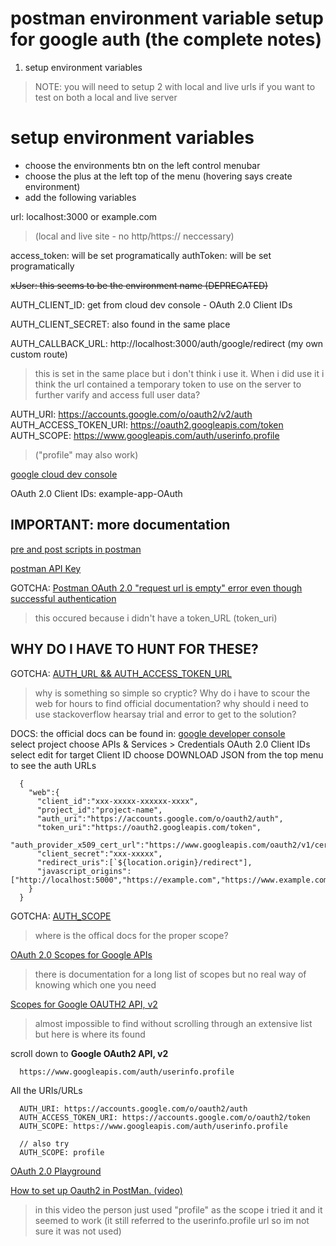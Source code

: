 # postman environment variable setup for google auth (the complete notes)    

1. setup environment variables
> NOTE: you will need to setup 2 with local and live urls if you want to test on both a local and live server


# setup environment variables
  - choose the environments btn on the left control menubar
  - choose the plus at the left top of the menu 
  (hovering says create environment)
  - add the following variables

url: localhost:3000 or example.com 
> (local and live site - no http/https:// neccessary)

access_token: will be set programatically
authToken: will be set programatically

~~xUser: this seems to be the environment name (DEPRECATED)~~


AUTH_CLIENT_ID: get from cloud dev console - OAuth 2.0 Client IDs

AUTH_CLIENT_SECRET: also found in the same place

AUTH_CALLBACK_URL: http://localhost:3000/auth/google/redirect (my own custom route)
> this is set in the same place but i don't think i use it.  When i did use it i think the url contained a temporary token to use on the server to further varify and access full user data?

AUTH_URI: https://accounts.google.com/o/oauth2/v2/auth
AUTH_ACCESS_TOKEN_URI: https://oauth2.googleapis.com/token
AUTH_SCOPE: https://www.googleapis.com/auth/userinfo.profile 
> ("profile" may also work)


[google cloud dev console](https://console.cloud.google.com/apis/credentials?project=example-push)   

OAuth 2.0 Client IDs: example-app-OAuth



## IMPORTANT: more documentation

[pre and post scripts in postman](https://learning.postman.com/docs/writing-scripts/intro-to-scripts/)   



[postman API Key](https://learning.postman.com/docs/sending-requests/authorization/#api-key)   

GOTCHA: [Postman OAuth 2.0 "request url is empty" error even though successful authentication](https://stackoverflow.com/questions/68037910/postman-oauth-2-0-request-url-is-empty-error-even-though-successful-authentica)   
> this occured because i didn't have a token_URL (token_uri)

## WHY DO I HAVE TO HUNT FOR THESE?

GOTCHA: [AUTH_URL && AUTH_ACCESS_TOKEN_URL](https://stackoverflow.com/questions/32076503/using-postman-to-access-oauth-2-0-google-apis)   
> why is something so simple so cryptic?  Why do i have to scour the web for hours to find official documentation?
> why should i need to use stackoverflow hearsay trial and error to get to the solution?

DOCS: the official docs can be found in:
[google developer console](console.developers.google.com)   
select project
choose APIs & Services > Credentials
OAuth 2.0 Client IDs 
select edit for target Client ID
choose DOWNLOAD JSON from the top menu to see the auth URLs

```
  {
    "web":{
      "client_id":"xxx-xxxxx-xxxxxx-xxxx",
      "project_id":"project-name",
      "auth_uri":"https://accounts.google.com/o/oauth2/auth",
      "token_uri":"https://oauth2.googleapis.com/token",
      "auth_provider_x509_cert_url":"https://www.googleapis.com/oauth2/v1/certs",
      "client_secret":"xxx-xxxxx",
      "redirect_uris":[`${location.origin}/redirect"],
      "javascript_origins":["http://localhost:5000","https://example.com","https://www.example.com"]
    }
  }
```

GOTCHA: [AUTH_SCOPE](https://stackoverflow.com/questions/7130648/get-user-info-via-google-api)   
> where is the offical docs for the proper scope?

[OAuth 2.0 Scopes for Google APIs](https://developers.google.com/identity/protocols/oauth2/scopes)    
> there is documentation for a long list of scopes but no real way of knowing which one you need

[Scopes for Google OAUTH2 API, v2](https://developers.google.com/identity/protocols/oauth2/scopes#oauth2)   
> almost impossible to find without scrolling through an extensive list but here is where its found

scroll down to **Google OAuth2 API, v2**
```
  https://www.googleapis.com/auth/userinfo.profile
```

All the URIs/URLs

```
  AUTH_URI: https://accounts.google.com/o/oauth2/auth
  AUTH_ACCESS_TOKEN_URI: https://accounts.google.com/o/oauth2/token
  AUTH_SCOPE: https://www.googleapis.com/auth/userinfo.profile

  // also try
  AUTH_SCOPE: profile
```

[OAuth 2.0 Playground](https://developers.google.com/oauthplayground/)   

[How to set up Oauth2 in PostMan. (video)](https://www.youtube.com/watch?v=jjCauMywU2Q)   
> in this video the person just used "profile" as the scope
> i tried it and it seemed to work (it still referred to the userinfo.profile url so im not sure it was not used)